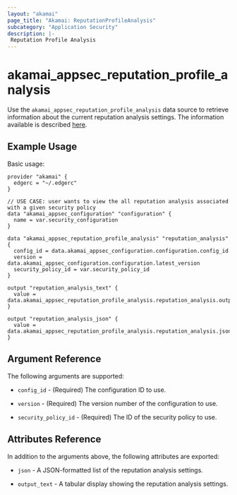 ```yaml
---
layout: "akamai"
page_title: "Akamai: ReputationProfileAnalysis"
subcategory: "Application Security"
description: |-
 Reputation Profile Analysis
---
```


# akamai_appsec_reputation_profile_analysis

Use the `akamai_appsec_reputation_profile_analysis` data source to retrieve information about the current reputation analysis settings. The information available is described [here](https://developer.akamai.com/api/cloud_security/application_security/v1.html#getreputationanalysis).

## Example Usage

Basic usage:

```hcl
provider "akamai" {
  edgerc = "~/.edgerc"
}

// USE CASE: user wants to view the all reputation analysis associated with a given security policy
data "akamai_appsec_configuration" "configuration" {
  name = var.security_configuration
}

data "akamai_appsec_reputation_profile_analysis" "reputation_analysis" {
  config_id = data.akamai_appsec_configuration.configuration.config_id
  version = data.akamai_appsec_configuration.configuration.latest_version
  security_policy_id = var.security_policy_id
}

output "reputation_analysis_text" {
  value = data.akamai_appsec_reputation_profile_analysis.reputation_analysis.output_text
}

output "reputation_analysis_json" {
  value = data.akamai_appsec_reputation_profile_analysis.reputation_analysis.json
}
```

## Argument Reference

The following arguments are supported:

* `config_id` - (Required) The configuration ID to use.

* `version` - (Required) The version number of the configuration to use.

* `security_policy_id` - (Required) The ID of the security policy to use.

## Attributes Reference

In addition to the arguments above, the following attributes are exported:

* `json` - A JSON-formatted list of the reputation analysis settings.

* `output_text` - A tabular display showing the reputation analysis settings.

